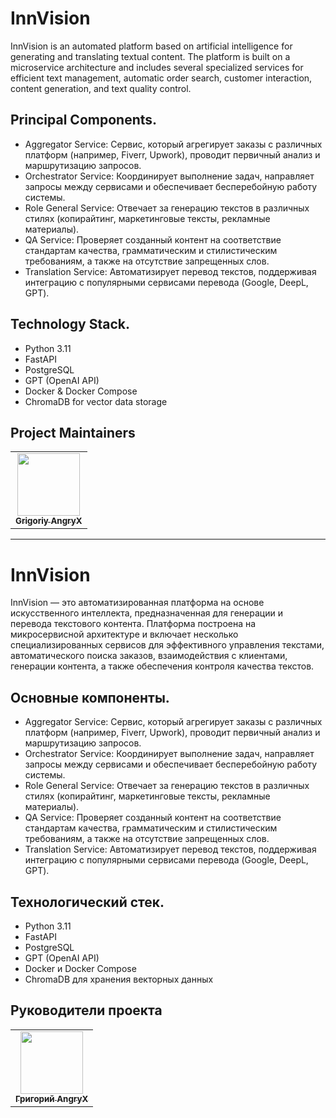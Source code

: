 # InnVision

InnVision is an automated platform based on artificial intelligence for generating and translating textual content. The platform is built on a microservice architecture and includes several specialized services for efficient text management, automatic order search, customer interaction, content generation, and text quality control.

## Principal Components.

- Aggregator Service: Сервис, который агрегирует заказы с различных платформ (например, Fiverr, Upwork), проводит первичный анализ и маршрутизацию запросов.
- Orchestrator Service: Координирует выполнение задач, направляет запросы между сервисами и обеспечивает бесперебойную работу системы.
- Role General Service: Отвечает за генерацию текстов в различных стилях (копирайтинг, маркетинговые тексты, рекламные материалы).
- QA Service: Проверяет созданный контент на соответствие стандартам качества, грамматическим и стилистическим требованиям, а также на отсутствие запрещенных слов.
- Translation Service: Автоматизирует перевод текстов, поддерживая интеграцию с популярными сервисами перевода (Google, DeepL, GPT).

## Technology Stack.

- Python 3.11
- FastAPI
- PostgreSQL
- GPT (OpenAI API)
- Docker & Docker Compose
- ChromaDB for vector data storage

## Project Maintainers

<table>
  <tr>
    <td align="center"><a href="https://github.com/AngryX-27"><img src="https://avatars.githubusercontent.com/u/200900751?u=78819056ffb29fc0304de5f7e949203616343b8e&v=4" width="100px;" alt=""/><br /><sub><b>Grigoriy AngryX</b></sub></a></td>
  </tr>
</table>


---


# InnVision

InnVision — это автоматизированная платформа на основе искусственного интеллекта, предназначенная для генерации и перевода текстового контента. Платформа построена на микросервисной архитектуре и включает несколько специализированных сервисов для эффективного управления текстами, автоматического поиска заказов, взаимодействия с клиентами, генерации контента, а также обеспечения контроля качества текстов.

## Основные компоненты.

- Aggregator Service: Сервис, который агрегирует заказы с различных платформ (например, Fiverr, Upwork), проводит первичный анализ и маршрутизацию запросов.
- Orchestrator Service: Координирует выполнение задач, направляет запросы между сервисами и обеспечивает бесперебойную работу системы.
- Role General Service: Отвечает за генерацию текстов в различных стилях (копирайтинг, маркетинговые тексты, рекламные материалы).
- QA Service: Проверяет созданный контент на соответствие стандартам качества, грамматическим и стилистическим требованиям, а также на отсутствие запрещенных слов.
- Translation Service: Автоматизирует перевод текстов, поддерживая интеграцию с популярными сервисами перевода (Google, DeepL, GPT).

## Технологический стек.

- Python 3.11
- FastAPI
- PostgreSQL
- GPT (OpenAI API)
- Docker и Docker Compose
- ChromaDB для хранения векторных данных

## Руководители проекта

<table>
  <tr>
    <td align="center"><a href="https://github.com/AngryX-27"><img src="https://avatars.githubusercontent.com/u/200900751?u=78819056ffb29fc0304de5f7e949203616343b8e&v=4" width="100px;" alt=""/><br /><sub><b>Григорий AngryX</b></sub></a></td>
  </tr>
</table>
